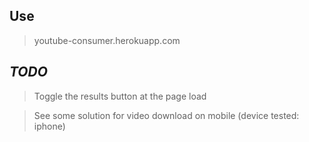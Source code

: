 ## Use
> youtube-consumer.herokuapp.com

## _TODO_
> Toggle the results button at the page load

> See some solution for video download on mobile (device tested: iphone)
